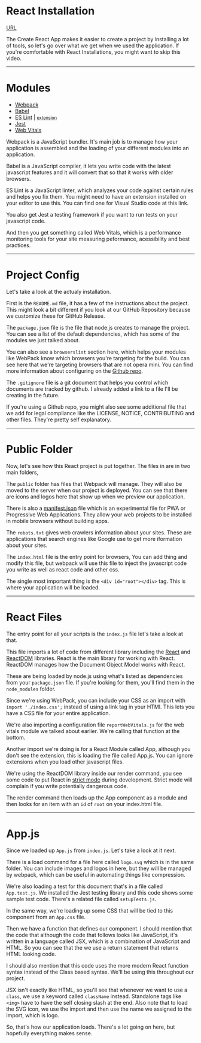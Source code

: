 <!-- .slide: data-state="layout-title" class="bg-dark"-->
# React Installation

<div class="slide-link"><a href="URL"><i class="fab fa-slideshare"></i> URL</a></div>

> >

The Create React App makes it easier to create a project by installing a lot of tools, so let's go over what we get when we used the application. If you're comfortable with React Installations, you might want to skip this video.

---
# Modules

- [Webpack](https://webpack.js.org/)
- [Babel](https://babeljs.io/)
- [ES Lint](https://eslint.org/) | <small>[extension](https://marketplace.visualstudio.com/items?itemName=dbaeumer.vscode-eslint)</small>
- [Jest](https://jestjs.io/)
- [Web Vitals](https://web.dev/)

> >

Webpack is a JavaScript bundler. It's main job is to manage how your application is assembled and the loading of your different modules into an application.

Babel is a JavaScript compiler, it lets you write code with the latest javascript features and it will convert that so that it works with older browsers.

ES Lint is a JavaScript linter, which analyzes your code against certain rules and helps you fix them. You might need to have an extension installed on your editor to use this. You can find one for Visual Studio code at this link.

You also get Jest a testing framework if you want to run tests on your javascript code.

And then you get something called Web Vitals, which is a performance monitoring tools for your site measuring peformance, acessibility and best practices.


---
<!-- .slide: data-state="layout-title" class="bg-dark" -->
# Project Config

> >

Let's take a look at the actualy installation.

First is the `README.md` file, it has a few of the instructions about the project. This might look a bit different if you look at our GitHub Repository because we customize these for GitHub Release.

The `package.json` file is the file that node.js creates to manage the project. You can see a list of the default dependencies, which has some of the modules we just talked about.

You can also see a `browserslist` section here, which helps your modules like WebPack know which browsers you're targeting for the build. You can see here that we're targeting browsers that are not opera mini. You can find more information about configuring on the [Github repo](https://github.com/browserslist/browserslist#readme).

The `.gitignore` file is a git document that helps you control which documents are tracked by github. I already added a link to a file I'll be creating in the future.

If you're using a Github repo, you might also see some additional file that we add for legal compliance like the LICENSE, NOTICE, CONTRIBUTING and other files. They're pretty self explanatory.


---
<!-- .slide: data-state="layout-title" class="bg-dark" -->
# Public Folder

> >

Now, let's see how this React project is put together. The files in are in two main folders,

The `public` folder has files that Webpack will manage. They will also be moved to the server when our project is deployed. You can see that there are icons and logos here that show up when we preview our application.

There is also a [manifest.json](https://developer.mozilla.org/en-US/docs/Web/Manifest) file which is an experimental file for PWA or Progressive Web Applications. They allow your web projects to be installed in mobile browsers without building apps.

The `robots.txt` gives web crawlers information about your sites. These are applications that search engines like Google use to get more iformation about your sites.

The `index.html` file is the entry point for browsers, You can add thing and modify this file, but webpack will use this file to inject the javascript code you write as well as react code and other css.

The single most important thing is the `<div id="root"></div>` tag. This is where your application will be loaded.

---
<!-- .slide: data-state="layout-title" class="bg-dark" -->
# React Files
 
> >

The entry point for all your scripts is the `index.js` file let's take a look at that.

This file imports a lot of code from different library including the [React](https://reactjs.org/docs/react-api.html) and [ReactDOM](https://reactjs.org/docs/react-dom.html) libraries. React is the main library for working with React. ReactDOM manages how the Document Object Model works with React.

These are being loaded by node.js using what's listed as dependencies from your `package.json` file. If you're looking for them, you'll find them in the `node_modules` folder.

Since we're using WebPack, you can include your CSS as an import with `import './index.css';` instead of using a link tag in your HTMl. This lets you have a CSS file for your entire application.

We're also importing a configuration file `reportWebVitals.js` for the web vitals module we talked about earlier. We're calling that function at the bottom.

Another import we're doing is for a React Module called App, although you don't see the extension, this is loading the file called App.js. You can ignore extensions when you load other javascript files.

We're using the ReactDOM library inside our render command, you see some code to put React in [strict mode](https://reactjs.org/docs/strict-mode.html) during development. Strict mode will complain if you write potentially dangerous code.

The render command then loads up the App component as a module and then looks for an item with an `id` of `root` on your index.html file.

---
<!-- .slide: data-state="layout-title" class="bg-dark" -->
# App.js

> >

Since we loaded up `App.js` from `index.js`. Let's take a look at it next.

There is a load command for a file here called `logo.svg` which is in the same folder. You can include images and logos in here, but they will be managed by webpack, which can be useful in automating things like compression.

We're also loading a test for this document that's in a file called `App.test.js`. We installed the Jest testing library and this code shows some sample test code. There's a related file called `setupTests.js`.

In the same way, we're loading up some CSS that will be tied to this component from an `App.css` file.

Then we have a function that defines our component. I should mention that the code that although the code that follows looks like JavaScript, it's written in a language called JSX, which is a combination of JavaScript and HTML. So you can see that the we use a return statement that returns HTML looking code.

I should also mention that this code uses the more modern React function syntax instead of the Class based syntax. We'll be using this throughout our project.

JSX isn't exactly like HTML, so you'll see that whenever we want to use a `class`, we use a keyword called `className` instead. Standalone tags like `<img>` have to have the self closing slash at the end. Also note that to load the SVG icon, we use the import and then use the name we assigned to the import, which is logo.

So, that's how our application loads. There's a lot going on here, but hopefully everything makes sense.